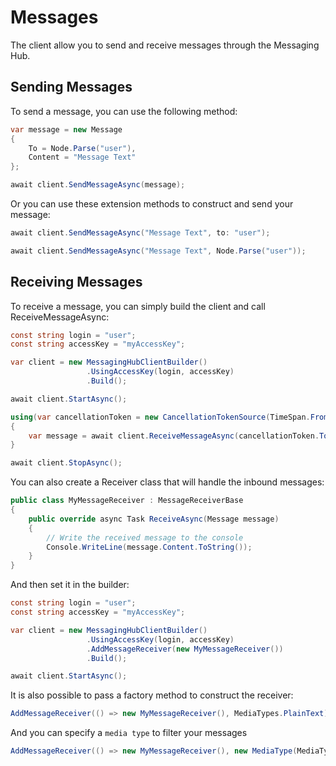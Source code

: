 # Messages

The client allow you to send and receive messages through the Messaging Hub.

## Sending Messages

To send a message, you can use the following method:

```csharp
var message = new Message
{
    To = Node.Parse("user"),
    Content = "Message Text"
};

await client.SendMessageAsync(message);

```

Or you can use these extension methods to construct and send your message:

```csharp
await client.SendMessageAsync("Message Text", to: "user");

await client.SendMessageAsync("Message Text", Node.Parse("user"));
```

## Receiving Messages

To receive a message, you can simply build the client and call ReceiveMessageAsync:

```csharp
const string login = "user";
const string accessKey = "myAccessKey";

var client = new MessagingHubClientBuilder()
                 .UsingAccessKey(login, accessKey)
                 .Build();

await client.StartAsync();

using(var cancellationToken = new CancellationTokenSource(TimeSpan.FromSeconds(30)))
{
    var message = await client.ReceiveMessageAsync(cancellationToken.Token);
}

await client.StopAsync();

```

You can also create a Receiver class that will handle the inbound messages:

```csharp
public class MyMessageReceiver : MessageReceiverBase
{
    public override async Task ReceiveAsync(Message message)
    {
        // Write the received message to the console
        Console.WriteLine(message.Content.ToString());
    }
}

```
And then set it in the builder:

```csharp
const string login = "user";
const string accessKey = "myAccessKey";

var client = new MessagingHubClientBuilder()
                 .UsingAccessKey(login, accessKey)
                 .AddMessageReceiver(new MyMessageReceiver())
                 .Build();

await client.StartAsync();
```
It is also possible to pass a factory method to construct the receiver:

```csharp
AddMessageReceiver(() => new MyMessageReceiver(), MediaTypes.PlainText);
```

And you can specify a `media type` to filter your messages

```csharp
AddMessageReceiver(() => new MyMessageReceiver(), new MediaType(MediaType.DiscreteTypes.Application, MediaType.SubTypes.JSON));
```